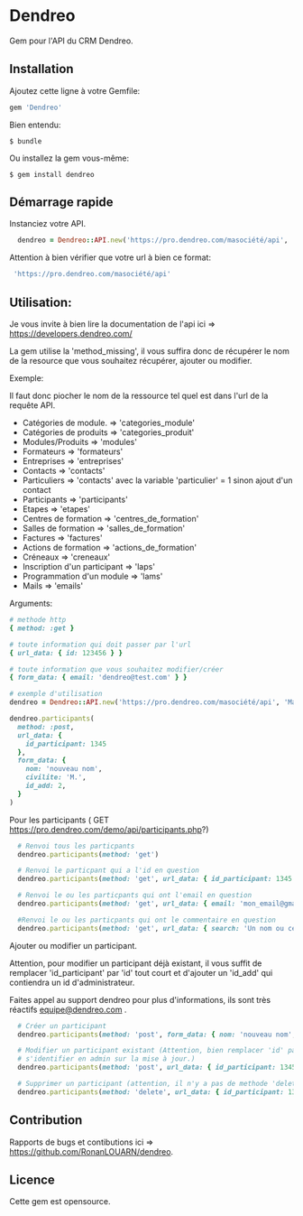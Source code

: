 # Dendreo

Gem pour l'API du CRM Dendreo.


## Installation

Ajoutez cette ligne à votre Gemfile:

```ruby
gem 'Dendreo'
```

Bien entendu:

    $ bundle

Ou installez la gem vous-même:

    $ gem install dendreo

## Démarrage rapide


Instanciez votre API.

```ruby
  dendreo = Dendreo::API.new('https://pro.dendreo.com/masociété/api', 'MaCleApi')
```
Attention à bien vérifier que votre url à bien ce format:

```ruby
 'https://pro.dendreo.com/masociété/api'
```

## Utilisation:

Je vous invite à bien lire la documentation de l'api ici => https://developers.dendreo.com/

La gem utilise la 'method_missing', il vous suffira donc de récupérer le nom de la resource que vous souhaitez récupérer, ajouter ou modifier.

Exemple:

Il faut donc piocher le nom de la ressource tel quel est dans l'url de la requête API.

- Catégories de module.         => 'categories_module'
- Catégories de produits        => 'categories_produit'
- Modules/Produits              => 'modules'
- Formateurs                    => 'formateurs'
- Entreprises                   => 'entreprises'
- Contacts                      => 'contacts'
- Particuliers                  => 'contacts' avec la variable 'particulier' = 1 sinon ajout d'un contact
- Participants                  => 'participants'
- Etapes                        => 'etapes'
- Centres de formation          => 'centres_de_formation'
- Salles de formation           => 'salles_de_formation'
- Factures                      => 'factures'
- Actions de formation          => 'actions_de_formation'
- Créneaux                      => 'creneaux'
- Inscription d'un participant  => 'laps'
- Programmation d'un module     => 'lams'
- Mails                         => 'emails'


Arguments:

```ruby
# methode http 
{ method: :get }

# toute information qui doit passer par l'url
{ url_data: { id: 123456 } } 

# toute information que vous souhaitez modifier/créer
{ form_data: { email: 'dendreo@test.com' } } 

# exemple d'utilisation
dendreo = Dendreo::API.new('https://pro.dendreo.com/masociété/api', 'MaCleApi') 

dendreo.participants(
  method: :post, 
  url_data: { 
    id_participant: 1345 
  }, 
  form_data: { 
    nom: 'nouveau nom', 
    civilite: 'M.', 
    id_add: 2, 
  }
) 

```

Pour les participants ( GET https://pro.dendreo.com/demo/api/participants.php?)

```ruby
  # Renvoi tous les particpants
  dendreo.participants(method: 'get')

  # Renvoi le particpant qui a l'id en question
  dendreo.participants(method: 'get', url_data: { id_participant: 1345 })

  # Renvoi le ou les particpants qui ont l'email en question
  dendreo.participants(method: 'get', url_data: { email: 'mon_email@gmail.com' })

  #Renvoi le ou les particpants qui ont le commentaire en question
  dendreo.participants(method: 'get', url_data: { search: 'Un nom ou ce que vous souhaitez id, email, commentaires etc..' })
```

Ajouter ou modifier un participant.

Attention, pour modifier un participant déjà existant, il vous suffit de remplacer 'id_participant' par 'id' tout court et d'ajouter un 'id_add' qui contiendra un id d'administrateur.

Faites appel au support dendreo pour plus d'informations, ils sont très réactifs equipe@dendreo.com .

```ruby
  # Créer un participant
  dendreo.participants(method: 'post', form_data: { nom: 'nouveau nom', prenom: 'toto', civilite: 'M.', email: 'toto@gmail.com', id_add: 2 })

  # Modifier un participant existant (Attention, bien remplacer 'id' par 'id_participant' et ajouter un 'id_add' pour
  # s'identifier en admin sur la mise à jour.)
  dendreo.participants(method: 'post', url_data: { id_participant: 1345 }, form_data: { nom: 'nouveau nom', civilite: 'M.', id_add: 2 })

  # Supprimer un participant (attention, il n'y a pas de methode 'delete' sur tous les endpoints)
  dendreo.participants(method: 'delete', url_data: { id_participant: 1345 })

```

## Contribution

Rapports de bugs et contibutions ici => https://github.com/RonanLOUARN/dendreo.

## Licence

Cette gem est opensource.

